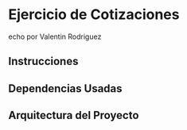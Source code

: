 # Ejercicio de Cotizaciones

echo por Valentin Rodriguez
## Instrucciones


## Dependencias Usadas

## Arquitectura del Proyecto